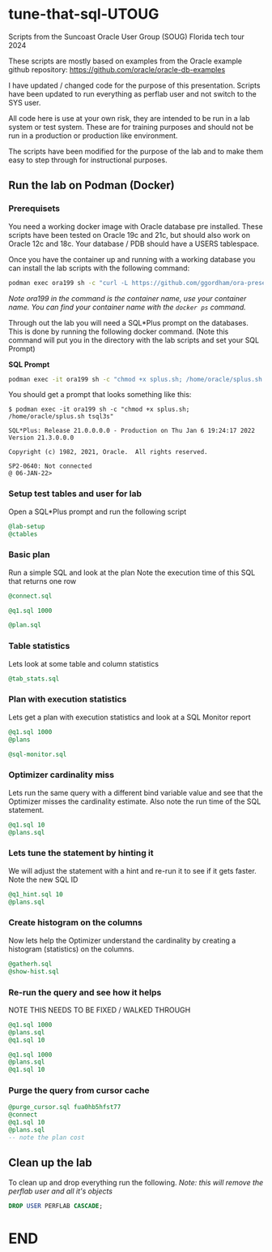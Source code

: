 # tune-that-sql-UTOUG
Scripts from the Suncoast Oracle User Group (SOUG) Florida tech tour 2024

These scripts are mostly based on examples from the Oracle example github repository:
https://github.com/oracle/oracle-db-examples

I have updated / changed code for the purpose of this presentation.
Scripts have been updated to run everything as perflab user and not switch to the SYS user.

All code here is use at your own risk, they are intended to be run in a lab system or test system.
These are for training purposes and should not be run in a production or production like environment.

The scripts have been modified for the purpose of the lab and to make them easy to step through for instructional purposes.

## Run the lab on Podman (Docker)

### Prerequisets
You need a working docker image with Oracle database pre installed.
These scripts have been tested on Oracle 19c and 21c, but should also work on Oracle 12c and 18c.
Your database / PDB should have a USERS tablespace.

Once you have the container up and running with a working database you can install the lab scripts with the following command:

```bash
podman exec ora199 sh -c "curl -L https://github.com/ggordham/ora-presentations/tarball/main | tar xz --strip=1"
```

*Note ora199 in the command is the container name, use your container name.  You can find your container name with the ```docker ps``` command.*

Through out the lab you will need a SQL*Plus prompt on the databases.  This is done by running the following docker command.  (Note this command will put you in the directory with the lab scripts and set your SQL Prompt)

**SQL Prompt**
```bash
podman exec -it ora199 sh -c "chmod +x splus.sh; /home/oracle/splus.sh tsql3s"
```

You should get a prompt that looks something like this:
```
$ podman exec -it ora199 sh -c "chmod +x splus.sh; /home/oracle/splus.sh tsql3s"

SQL*Plus: Release 21.0.0.0.0 - Production on Thu Jan 6 19:24:17 2022
Version 21.3.0.0.0

Copyright (c) 1982, 2021, Oracle.  All rights reserved.

SP2-0640: Not connected
@ 06-JAN-22>
```

### Setup test tables and user for lab

Open a SQL*Plus prompt and run the following script

```sql
@lab-setup
@ctables

```

### Basic plan

Run a simple SQL and look at the plan
Note the execution time of this SQL that returns one row

```sql
@connect.sql

@q1.sql 1000

@plan.sql

```

### Table statistics

Lets look at some table and column statistics

```sql
@tab_stats.sql

```

### Plan with execution statistics

Lets get a plan with execution statistics and look at a SQL Monitor report

```sql
@q1.sql 1000
@plans

@sql-monitor.sql

```

### Optimizer cardinality miss

Lets run the same query with a different bind variable value and see that the Optimizer misses the cardinality estimate.
Also note the run time of the SQL statement.

```sql
@q1.sql 10
@plans.sql

```

### Lets tune the statement by hinting it

We will adjust the statement with a hint and re-run it to see if it gets faster.
Note the new SQL ID

```sql
@q1_hint.sql 10
@plans.sql

```

### Create histogram on the columns

Now lets help the Optimizer understand the cardinality by creating a histogram (statistics) on the columns.

```sql
@gatherh.sql
@show-hist.sql

```

### Re-run the query and see how it helps

NOTE THIS NEEDS TO BE FIXED / WALKED THROUGH

```sql
@q1.sql 1000
@plans.sql
@q1.sql 10

@q1.sql 1000
@plans.sql
@q1.sql 10
```

### Purge the query from cursor cache

```sql
@purge_cursor.sql fua0hb5hfst77
@connect
@q1.sql 10
@plans.sql
-- note the plan cost
```

## Clean up the lab

To clean up and drop everything run the following.
*Note: this will remove the perflab user and all it's objects*


```sql
DROP USER PERFLAB CASCADE;

```

# END

